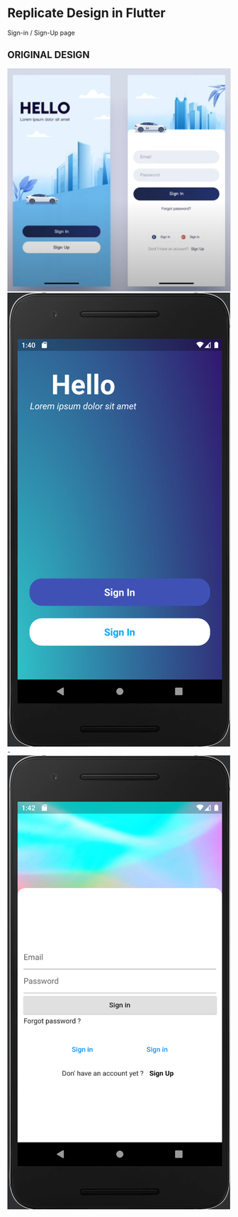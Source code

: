 # Replicate Design in Flutter

Sign-in / Sign-Up page


## ORIGINAL DESIGN

![original.png](/images/original.png) 
![](/images/cap1.png) - ![](/images/cap2.png)




